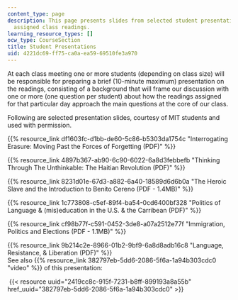 ```yaml
---
content_type: page
description: This page presents slides from selected student presentations on the
  assigned class readings.
learning_resource_types: []
ocw_type: CourseSection
title: Student Presentations
uid: 4221dc69-ff75-ca0a-ea59-69510fe3a970
---
```


At each class meeting one or more students (depending on class size) will be responsible for preparing a brief (10-minute maximum) presentation on the readings, consisting of a background that will frame our discussion with one or more (one question per student) about how the readings assigned for that particular day approach the main questions at the core of our class.

Following are selected presentation slides, courtesy of MIT students and used with permission.

{{% resource_link df1603fc-d1bb-de60-5c86-b5303da1754c "Interrogating Erasure: Moving Past the Forces of Forgetting (PDF)" %}}

{{% resource_link 4897b367-ab90-6c90-6022-6a8d3febbefb "Thinking Through The Unthinkable: The Haitian Revolution (PDF)" %}}

{{% resource_link 8231d01e-67d3-a882-6a40-18589d6d6b0a "The Heroic Slave and the Introduction to Benito Cereno (PDF - 1.4MB)" %}}

{{% resource_link 1c773808-c5ef-89f4-ba54-0cd6400bf328 "Politics of Language & (mis)education in the U.S. & the Carribean (PDF)" %}}

{{% resource_link cf98b77f-c591-0452-3de8-a07a2512e77f "Immigration, Politics and Elections (PDF - 1.1MB)" %}}

{{% resource_link 9b214c2e-8966-01b2-9bf9-6a8d8adb16c8 "Language, Resistance, & Liberation (PDF)" %}}  
See also {{% resource_link 382797eb-5dd6-2086-5f6a-1a94b303cdc0 "video" %}} of this presentation:

 {{< resource uuid="2419cc8c-915f-7231-b8ff-899193a8a55b" href_uuid="382797eb-5dd6-2086-5f6a-1a94b303cdc0" >}}
